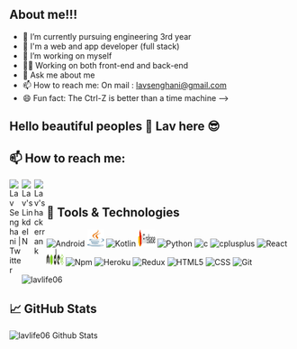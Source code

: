 ## About me!!!

- 🔭 I’m currently pursuing engineering 3rd year
- 🌱 I'm a web and app developer (full stack)
- 👯 I’m working on myself
- 👨‍💻 Working on both front-end and back-end
- 💬 Ask me about me
- 📫 How to reach me: On mail : [lavsenghani@gmail.com](lavsenghani@gmail.com)
- 😄 Fun fact: The Ctrl-Z is better than a time machine
  -->

## Hello beautiful peoples 👋 Lav here 😎

## 📫 How to reach me:

<p>
  <a href="https://twitter.com/LavSenghani" target="_blank">
    <img align="left" alt="Lav Senghani | Twitter" width="22px" src="https://cdn.jsdelivr.net/npm/simple-icons@v3/icons/twitter.svg" />
  </a>
  <a href="https://www.linkedin.com/in/lav-senghani-4764a0167/" target="_blank">
    <img align="left" alt="Lav's LinkdeIN" width="22px" src="https://cdn.jsdelivr.net/npm/simple-icons@v3/icons/linkedin.svg" />
  </a>
  <a href="https://www.hackerrank.com/lavlife06" target="_blank">
    <img align="left" alt="Lav's hackerrank" width="22px" src="https://cdn.jsdelivr.net/npm/simple-icons@v3/icons/hackerrank.svg" />
  </a>
 </p>
 <br>

## 🔧 Tools & Technologies

<p>
  <img alt="Android" src="https://upload.wikimedia.org/wikipedia/commons/thumb/8/82/Android_logo_2019.svg/1000px-Android_logo_2019.svg.png" width="30" height="30"/>
  <img alt="Java" src="https://raw.githubusercontent.com/gilbarbara/logos/master/logos/java.svg" width="30" height="30"/>
  <img alt="Kotlin" src="https://raw.githubusercontent.com/gilbarbara/logos/master/logos/kotlin.svg" width="30" height="30"/>
  <img alt="Firebase" src="https://raw.githubusercontent.com/gilbarbara/logos/master/logos/firebase.svg" width="30" height="30"/>
  <img alt="Python" src="https://raw.githubusercontent.com/gilbarbara/logos/master/logos/python.svg" width="30" height="30"/>
  <img src="https://devicons.github.io/devicon/devicon.git/icons/c/c-original.svg" alt="c" width="30" height="30"/>
  <img src="https://devicons.github.io/devicon/devicon.git/icons/cplusplus/cplusplus-original.svg" alt="cplusplus" width="30" height="30"/>
  <img alt="React" src="https://raw.githubusercontent.com/gilbarbara/logos/master/logos/react.svg" width="30" height="30"/>
  <img alt="Node" src="https://raw.githubusercontent.com/gilbarbara/logos/master/logos/nodejs.svg" width="30" height="30"/>
  <img alt="Npm" src="https://raw.githubusercontent.com/gilbarbara/logos/master/logos/npm.svg" width="30" height="30"/>
  <img alt="Heroku" src="https://raw.githubusercontent.com/gilbarbara/logos/master/logos/heroku.svg" width="30" height="30"/>
  <img alt="Redux" src="https://raw.githubusercontent.com/gilbarbara/logos/master/logos/redux.svg" width="30" height="30"/>
  <img alt="HTML5" src="https://devicons.github.io/devicon/devicon.git/icons/html5/html5-original-wordmark.svg" width="30" height="30"/>
  <img alt="CSS" src="https://devicons.github.io/devicon/devicon.git/icons/css3/css3-original-wordmark.svg" width="30" height="30"/>
  <img alt="Git" src="https://raw.githubusercontent.com/gilbarbara/logos/master/logos/git.svg" width="30" height="30"/>
  
</p>

<p align="left"> <img src="https://komarev.com/ghpvc/?username=lavlife06&label=Profile Views&color=blue&style=plastic" alt="lavlife06" /></p>

## &#x1f4c8; GitHub Stats

![lavlife06 Github Stats](https://github-readme-stats.vercel.app/api?username=lavlife06&show_icons=true&title_color=fff&icon_color=79ff97&text_color=9f9f9f&bg_color=151515&count_private=true)
